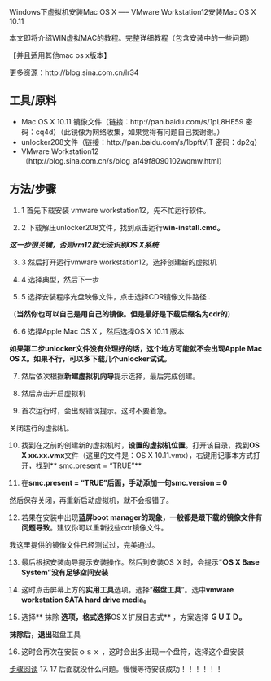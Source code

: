 Windows下虚拟机安装Mac OS X —– VMware Workstation12安装Mac OS X 10.11

本文即将介绍WIN虚拟MAC的教程。完整详细教程（包含安装中的一些问题）

【并且适用其他mac os x版本】

更多资源：http:\/\/blog.sina.com.cn\/lr34

## 工具\/原料

* Mac OS X 10.11 镜像文件（链接：http:\/\/pan.baidu.com\/s\/1pL8HE59 密码：cq4d）（此镜像为网络收集，如果觉得有问题自己找谢谢。）
* unlocker208文件（链接：http:\/\/pan.baidu.com\/s\/1bpftVjT 密码：dp2g）
* VMware Workstation12（http:\/\/blog.sina.com.cn\/s\/blog\_af49f8090102wqmw.html）

## 方法\/步骤

1. 1
  首先下载安装 vmware workstation12，先不忙运行软件。

2. 2
  下载解压unlocker208文件，找到点击运行**win-install.cmd。**

  _**这一步很关键，否则vm12就无法识别OS X系统**_

3. 3
  然后打开运行vmware workstation12，选择创建新的虚拟机

4. 4
  选择典型，然后下一步

5. 5
  选择安装程序光盘映像文件，点击选择CDR镜像文件路径 .

  （**当然你也可以自己是用自己的镜像。但是最好是下载后缀名为cdr的**）

6. 6
  选择Apple Mac OS X ，然后选择OS X 10.11 版本

  **如果第二步unlocker文件没有处理好的话，这个地方可能就不会出现Apple Mac OS X。如果不行，可以多下载几个unlocker试试。**

7. 然后依次根据**新建虚拟机向导**提示选择，最后完成创建。

8. 然后点击开启虚拟机

9. 首次运行时，会出现错误提示。这时不要着急。

  关闭运行的虚拟机。

10. 找到在之前的创建新的虚拟机时，**设置的虚拟机位置**。打开该目录，找到**OS X xx.xx.vmx**文件（这里的文件是：OS X 10.11.vmx），右键用记事本方式打开，找到** smc.present = “TRUE”**

11. 在**smc.present = “TRUE”**后面，手动添加一句**smc.version = 0**

  然后保存关闭，再重新启动虚拟机，就不会报错了。

12. 若果在安装中出现**蓝屏boot manager的现象，**一般都是跟下载的**镜像文件有问题导致**。建议你可以重新找些cdr镜像文件。

  我这里提供的镜像文件已经测试过，完美通过。

13. 最后根据安装向导提示安装操作。然后到安装OS Ｘ时，会提示“**ＯS X Base System”没有足够空间安装**

14. 这时点击屏幕上方的**实用工具**选项。选择“**磁盘工具**”。选中**vmware workstation SATA hard drive media。**

15. 选择** 抹除 **选项，格式选择**OSＸ扩展日志式** ，方案选择 **ＧＵＩＤ。**

  **抹除后，退出**磁盘工具

16. 这时会再次在安装ｏｓｘ ，这时会出多出现一个盘符，选择这个盘安装

  [步骤阅读](http://jingyan.baidu.com/album/363872ec206a356e4ba16f30.html?picindex=20)
17. 17
  后面就没什么问题。慢慢等待安装成功！！！！！！


